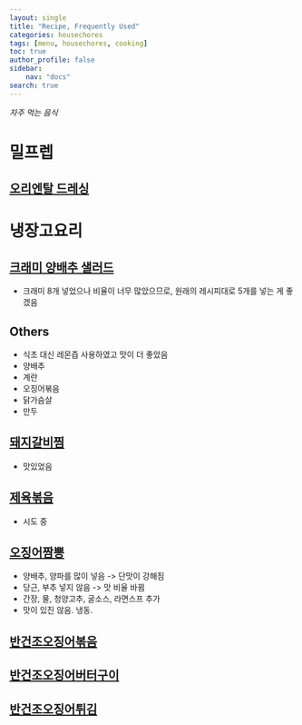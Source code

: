 ```yaml
---
layout: single
title: "Recipe, Frequently Used"
categories: housechores
tags: [menu, housechores, cooking]
toc: true
author_profile: false
sidebar:
    nav: "docs"
search: true
---
```


*자주 먹는 음식*

# 밀프렙

## [오리엔탈 드레싱](https://www.10000recipe.com/recipe/6853407)




# 냉장고요리

## [크래미 양배추 샐러드](https://www.10000recipe.com/recipe/6983956)

- 크래미 8개 넣었으나 비율이 너무 많았으므로, 원래의 레시피대로 5개를 넣는 게 좋겠음

## Others

- 식초 대신 레몬즙 사용하였고 맛이 더 좋았음
- 양배추
- 계란
- 오징어볶음
- 닭가슴살
- 만두


## [돼지갈비찜](https://www.10000recipe.com/recipe/6872886)

- 맛있었음

## [제육볶음](https://www.10000recipe.com/recipe/6845428)

- 시도 중

## [오징어짬뽕](https://www.10000recipe.com/recipe/6865551)

- 양배추, 양파를 많이 넣음 -> 단맛이 강해짐
- 당근, 부추 넣지 않음 -> 맛 비율 바뀜
- 간장, 물, 청양고추, 굴소스, 라면스프 추가 
- 맛이 있진 않음. 냉동.

## [반건조오징어볶음]()

## [반건조오징어버터구이](https://www.10000recipe.com/recipe/6604161)

## [반건조오징어튀김]()